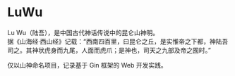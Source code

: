 # LuWu
Lu Wu（陆吾），是中国古代神话传说中的昆仑山神明。  
据《山海经·西山经》记载：“西南四百里，曰昆仑之丘，是实惟帝之下都，神陆吾司之。其神状虎身而九尾，人面而虎爪；是神也，司天之九部及帝之囿时。”  

仅以山神命名项目，记录基于 Gin 框架的 Web 开发实践。
